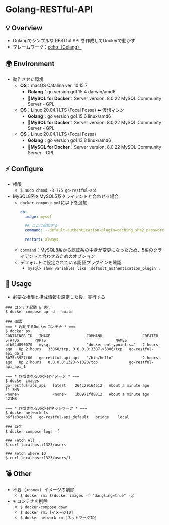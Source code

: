 # Golang-RESTful-API

## 💡 Overview
- Golangでシンプルな RESTful API を作成してDockerで動かす
- フレームワーク：[echo（Golang）](https://echo.labstack.com/)

## 🌍 Environment
- 動作させた環境
  - __OS__：macOS Catalina ver. 10.15.7
    -  __Golang__：go version go1.15.4 darwin/amd6
    - __MySQL for Docker__：Server version: 8.0.22 MySQL Community Server - GPL
  - __OS__：Linux 20.04.1 LTS (Focal Fossa) ⬅︎ 仮想マシン
    -  __Golang__：go version go1.15.6 linux/amd6
    - __MySQL for Docker__：Server version: 8.0.22 MySQL Community Server - GPL
  - __OS__：Linux 20.04.1 LTS (Focal Fossa)
    -  __Golang__：go version go1.13.8 linux/amd6
    - __MySQL for Docker__：Server version: 8.0.22 MySQL Community Server - GPL

## ⚡ Configure
- 権限
  - `$ sudo chmod -R 775 go-restful-api`
- MySQL8系をMySQL5系クライアントと合わせる場合
  - `docker-compose.yml`に以下を追加
    ```yml
    db:
      image: mysql
  
      ## ここに追加する
      command: --default-authentication-plugin=caching_sha2_password
  
      restart: always
    ```
  - `command`：MySQL8系から認証系の中身が変更になったため、5系のクライアントと合わせるためのオプション
  - デフォルトに設定されている認証プラグインを確認
    - `mysql> show variables like 'default_authentication_plugin';`

## 🚀 Usage  
- 必要な権限と構成情報を設定した後、実行する  
```
### コンテナ起動 & 実行
$ docker-compose up -d --build

### 確認
=== * 起動するDockerコンテナ * ===
$ docker ps
CONTAINER ID   IMAGE                COMMAND                  CREATED       STATUS       PORTS                               NAMES
bfb04d890070   mysql                "docker-entrypoint.s…"   2 hours ago   Up 2 hours   33060/tcp, 0.0.0.0:3307->3306/tcp   go-restful-api_db_1
6b75c3927f60   go-restful-api_api   "/bin/hello"             2 hours ago   Up 2 hours   0.0.0.0:1323->1323/tcp              go-restful-api_api_1

=== * 作成されるDockerイメージ * ===
$ docker images
go-restful-api_api   latest    264c29164612   About a minute ago   11.3MB
<none>               <none>    1b0971fd8812   About a minute ago   421MB

=== * 作成されるDockerネットワーク * ===
$ docker network ls
b6f1e3ca4819   go-restful-api_default   bridge    local

### ログ
$ docker-compose logs -f

### Fetch All
$ curl localhost:1323/users

### Fetch where ID
$ curl localhost:1323/users/1
```

## 💣 Other
- 不要（`<none>`）イメージの削除
  - `$ docker rmi $(docker images -f "dangling=true" -q)`
- ※ コンテナを削除
  - `$ docker-compose down`
  - `$ docker rmi [イメージID]`
  - `$ docker network rm [ネットワークID]`


